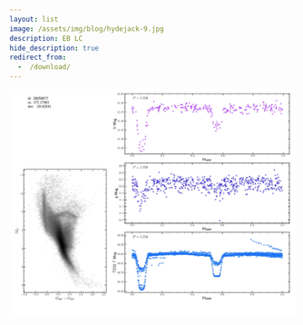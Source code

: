 ```yaml
---
layout: list
image: /assets/img/blog/hydejack-9.jpg
description: EB LC
hide_description: true
redirect_from:
  -  /download/
---
```


![LightCurve](/assets/EB/26058677.jpeg)
